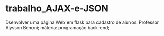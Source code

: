 # trabalho_AJAX-e-JSON
Dsenvolver uma página Web em flask para cadastro de alunos.
 Professor Alysson Benoni;
 máteria: programação back-end;
